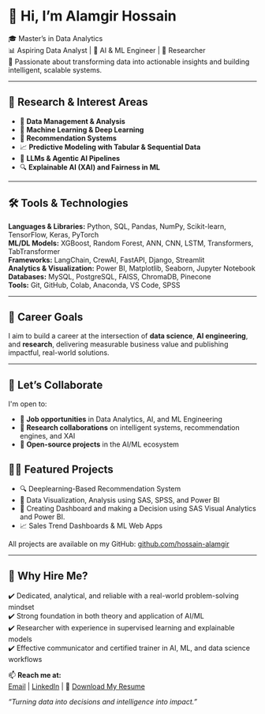 # 👋 Hi, I’m Alamgir Hossain

🎓 Master’s in Data Analytics  
📊 Aspiring Data Analyst | 🤖 AI & ML Engineer | 🧪 Researcher  
📍 Passionate about transforming data into actionable insights and building intelligent, scalable systems.

---

## 🧠 Research & Interest Areas  
- 📌 **Data Management & Analysis**  
- 🤖 **Machine Learning & Deep Learning**  
- 🎯 **Recommendation Systems**  
- 📈 **Predictive Modeling with Tabular & Sequential Data**  
- 🧠 **LLMs & Agentic AI Pipelines**  
- 🔍 **Explainable AI (XAI) and Fairness in ML**

---

## 🛠️ Tools & Technologies  
**Languages & Libraries:** Python, SQL, Pandas, NumPy, Scikit-learn, TensorFlow, Keras, PyTorch  
**ML/DL Models:** XGBoost, Random Forest, ANN, CNN, LSTM, Transformers, TabTransformer  
**Frameworks:** LangChain, CrewAI, FastAPI, Django, Streamlit  
**Analytics & Visualization:** Power BI, Matplotlib, Seaborn, Jupyter Notebook  
**Databases:** MySQL, PostgreSQL, FAISS, ChromaDB, Pinecone  
**Tools:** Git, GitHub, Colab, Anaconda, VS Code, SPSS

---

## 🎯 Career Goals  
I aim to build a career at the intersection of **data science**, **AI engineering**, and **research**, delivering measurable business value and publishing impactful, real-world solutions.

---

## 🤝 Let’s Collaborate  
I'm open to:
- 💼 **Job opportunities** in Data Analytics, AI, and ML Engineering  
- 🔬 **Research collaborations** on intelligent systems, recommendation engines, and XAI  
- 🧠 **Open-source projects** in the AI/ML ecosystem

## 🧑‍💻 Featured Projects
- 🔍 Deeplearning-Based Recommendation System  
- 📄 Data Visualization, Analysis using SAS, SPSS, and  Power BI
- 🧠 Creating Dashboard and making a Decision using SAS Visual Analytics and Power BI. 
- 📈 Sales Trend Dashboards & ML Web Apps

All projects are available on my GitHub: [github.com/hossain-alamgir](https://github.com/hossain-alamgir)  


---

## 💬 Why Hire Me?

✔️ Dedicated, analytical, and reliable with a real-world problem-solving mindset  
✔️ Strong foundation in both theory and application of AI/ML  
✔️ Researcher with experience in supervised learning and explainable models  
✔️ Effective communicator and certified trainer in AI, ML, and data science workflows


📫 **Reach me at:**  
[Email](mailto:alamgirhossain9@gmail.com) | [LinkedIn](https://www.linkedin.com/in/alamgir-hossain-54b4b0223/) | 
📄 [Download My Resume](https://drive.google.com/file/d/1X3WRtcBs8CS7fbkAdEu5pJUszWxacq5C/view?usp=sharing)



_“Turning data into decisions and intelligence into impact.”_
